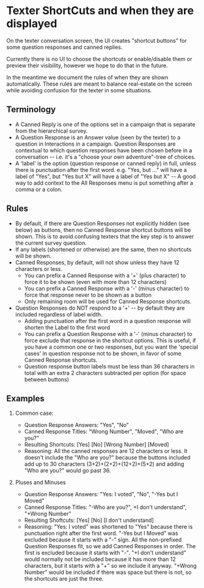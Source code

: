 # Texter ShortCuts and when they are displayed

On the texter conversation screen, the UI creates "shortcut buttons" for some question responses
and canned replies.

Currently there is no UI to choose the shortcuts or enable/disable them or preview their visibility,
however we hope to do that in the future.

In the meantime we document the rules of when they are shown automatically.  These rules are meant
to balance real-estate on the screen while avoiding confusion for the texter in some situations.

## Terminology

* A Canned Reply is one of the options set in a campaign that is separate from the hierarchical survey.
* A Question Response is an Answer value (seen by the texter) to a question in Interactions in a campaign.
  Question Responses are contextual to which question responses have been chosen before in a conversation
  -- i.e. it's a "choose your own adventure"-tree of choices.
* A 'label' is the option (question response or canned reply) in full, unless there is punctuation
  after the first word.  e.g. "Yes, but ..." will have a label of "Yes", but "Yes but X" will have a
  label of "Yes but X" -- A good way to add context to the All Responses menu is put something after
  a comma or a colon.

## Rules

* By default, if there are Question Responses not explicitly hidden (see below) as buttons, then no
  Canned Response shortcut buttons will be shown.  This is to avoid confusing texters that the key
  step is to answer the current survey question.
* If any labels (shortened or otherwise) are the same, then no shortcuts will be shown.
* Canned Responses, by default, will not show unless they have 12 characters or less.
  * You can prefix a Canned Response with a '+' (plus character) to force it to be shown (even with more than 12 characters)
  * You can prefix a Canned Response with a '-' (minus character) to force that response never to be shown as a button
  * Only remaining room will be used for Canned Response shortcuts.
* Question Responses do NOT respond to a '+' -- by default they are included regardless of label width.
  * Adding punctuation after the first word in a question response will shorten the Label to the first word
  * You can prefix a Question Response with a '-' (minus character) to force exclude that response in the shortcut options.
    This is useful, if you have a common one or two responses, but you want the 'special cases' in question response not
    to be shown, in favor of some Canned Response shortcuts.
  * Question response button labels must be less than 36 characters in total with an extra 2 characters
    subtracted per option (for space between buttons)


## Examples

1. Common case:
   * Question Response Answers: "Yes", "No"
   * Canned Response Titles: "Wrong Number", "Moved", "Who are you?"
   * Resulting Shortcuts: [Yes] [No] [Wrong Number] [Moved]
   * Reasoning: All the canned responses are 12 characters or less.
     It doesn't include the "Who are you?" because the buttons included add up to 30 characters
     (3+2)+(2+2)+(12+2)+(5+2) and adding "Who are you?" would go past 36.

2. Pluses and Minuses
   * Question Response Answers: "Yes: I voted", "No", "-Yes but I Moved"
   * Canned Response Titles: "-Who are you?", +I don't understand", "+Wrong Number"
   * Resulting Shoftcuts: [Yes] [No] [I don't understand]
   * Reasoning: "Yes: I voted" was shortened to "Yes" because there is punctuation right after the first word.
     "-Yes but I Moved" was excluded because it starts with a "-" sign.  All the non-prefixed Question Responses
     fit, so we add Canned Responses in order.  The first is excluded because it starts with "-".  "+I don't understand"
     would normally not be included because it has more than 12 characters, but it starts with a "+" so we include
     it anyway. "+Wrong Number" would be included if there was space but there is not, so the shortcuts are just the three.
